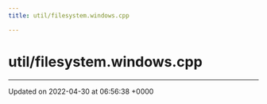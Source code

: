 ```yaml
---
title: util/filesystem.windows.cpp

---
```


# util/filesystem.windows.cpp








-------------------------------

Updated on 2022-04-30 at 06:56:38 +0000
